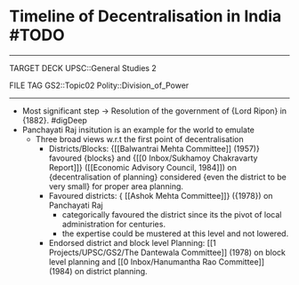 # Timeline of Decentralisation in India #TODO

---
TARGET DECK
UPSC::General Studies 2


FILE TAG
GS2::Topic02 Polity::Division_of_Power

---

* Most significant step -> Resolution of the government of {Lord Ripon} in {1882}. #digDeep 
* Panchayati Raj insitution is an example for the world to emulate
	* Three broad views w.r.t the first point of decentralisation 
		* Districts/Blocks: {[[Balwantrai Mehta Committee]] (1957)} favoured {blocks} and {[[0 Inbox/Sukhamoy Chakravarty Report]]} ([[Economic Advisory Council, 1984]]) on {decentralisation of planning} considered {even the district to be very small} for proper area planning.
		* Favoured districts: { [[Ashok Mehta Committee]]} ({1978}) on Panchayati Raj
			* categorically favoured the district since its the pivot of local administration for centuries.
			* the expertise could be mustered at this level and not lowered.
		* Endorsed district and block level Planning: [[1 Projects/UPSC/GS2/The Dantewala Committee]] (1978) on block level planning and [[0 Inbox/Hanumantha Rao Committee]] (1984) on district planning.
<!--ID: 1606267016878-->
<!--ID: 1606327412353-->

